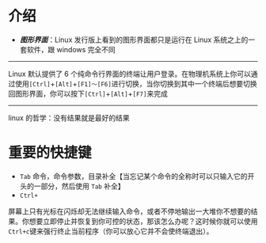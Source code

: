 # 介绍
- ***图形界面***：Linux 发行版上看到的图形界面都只是运行在 Linux 系统之上的一套软件，跟 windows 完全不同

---

Linux 默认提供了 6 个纯命令行界面的终端让用户登录。在物理机系统上你可以通过使用`[Ctrl]`+`[Alt]`+`[F1]～[F6]`进行切换，当你切换到其中一个终端后想要切换回图形界面，你可以按下`[Ctrl]`+`[Alt]`+`[F7]`来完成

---

linux 的哲学：没有结果就是最好的结果

# 重要的快捷键
- `Tab` 命令，命令参数，目录补全【当忘记某个命令的全称时可以只输入它的开头的一部分，然后使用 `Tab` 补全】
- `Ctrl+`


屏幕上只有光标在闪烁却无法继续输入命令，或者不停地输出一大堆你不想要的结果。你想要立即停止并恢复到你可控的状态，那该怎么办呢？这时候你就可以使用`Ctrl+c`键来强行终止当前程序（你可以放心它并不会使终端退出）。



























